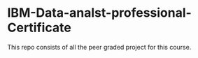 # IBM-Data-analst-professional-Certificate
This repo consists of all the peer graded project for this course.
